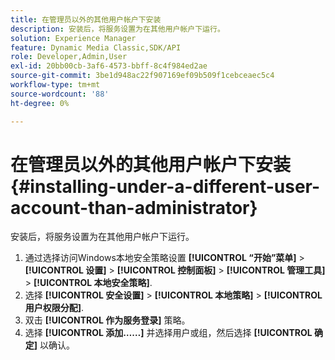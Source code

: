 ```yaml
---
title: 在管理员以外的其他用户帐户下安装
description: 安装后，将服务设置为在其他用户帐户下运行。
solution: Experience Manager
feature: Dynamic Media Classic,SDK/API
role: Developer,Admin,User
exl-id: 20bb00cb-3af6-4573-bbff-8c4f984ed2ae
source-git-commit: 3be1d948ac22f907169ef09b509f1cebceaec5c4
workflow-type: tm+mt
source-wordcount: '88'
ht-degree: 0%

---
```


# 在管理员以外的其他用户帐户下安装{#installing-under-a-different-user-account-than-administrator}

安装后，将服务设置为在其他用户帐户下运行。

1. 通过选择访问Windows本地安全策略设置 **[!UICONTROL “开始”菜单]** > **[!UICONTROL 设置]** > **[!UICONTROL 控制面板]** > **[!UICONTROL 管理工具]** > **[!UICONTROL 本地安全策略]**.
1. 选择 **[!UICONTROL 安全设置]** > **[!UICONTROL 本地策略]** > **[!UICONTROL 用户权限分配]**.
1. 双击 **[!UICONTROL 作为服务登录]** 策略。
1. 选择 **[!UICONTROL 添加……]** 并选择用户或组，然后选择 **[!UICONTROL 确定]** 以确认。
